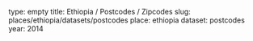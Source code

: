 type: empty
title: Ethiopia / Postcodes / Zipcodes
slug: places/ethiopia/datasets/postcodes
place: ethiopia
dataset: postcodes
year: 2014
